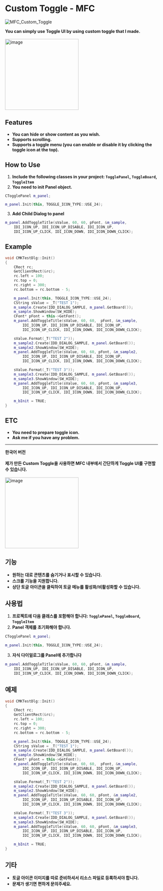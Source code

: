 # Custom Toggle - MFC  
![MFC_Custom_Toggle](https://github.com/user-attachments/assets/1c970728-eb10-479a-9c99-fb39631b0d93)

**You can simply use Toggle UI by using custom toggle that I made.**  
<br>
<img width="242" height="234" alt="image" src="https://github.com/user-attachments/assets/74d78d28-b660-4e08-a2a7-b4d55557e6a7" />

## Features
- **You can hide or show content as you wish.**  
- **Supports scrolling.**  
- **Supports a toggle menu (you can enable or disable it by clicking the toggle icon at the top).**

## How to Use
1. **Include the following classes in your project: `TogglePanel`, `ToggleBoard`, `ToggleItem`**  
2. **You need to init Panel object.**
```cpp
CTogglePanel m_panel;
```
```cpp
m_panel.Init(this, TOGGLE_ICON_TYPE::USE_24);
```
3. **Add Child Dialog to panel**
```cpp
m_panel.AddToggleTitle(sValue, 60, 60, pFont, &m_sample, 
    IDI_ICON_UP, IDI_ICON_UP_DISABLE, IDI_ICON_UP, 
    IDI_ICON_UP_CLICK, IDI_ICON_DOWN, IDI_ICON_DOWN_CLICK);
```

## Example
```cpp
void CMKTestDlg::Init()
{
    CRect rc;
    GetClientRect(&rc);
    rc.left = 100;
    rc.top = 0;
    rc.right = 300;
    rc.bottom = rc.bottom - 5;

    m_panel.Init(this, TOGGLE_ICON_TYPE::USE_24);
    CString sValue = _T("TEST 1");
    m_sample.Create(IDD_DIALOG_SAMPLE, m_panel.GetBoard());
    m_sample.ShowWindow(SW_HIDE);
    CFont* pFont = this->GetFont();
    m_panel.AddToggleTitle(sValue, 60, 60,  pFont, &m_sample, 
        IDI_ICON_UP, IDI_ICON_UP_DISABLE, IDI_ICON_UP, 
        IDI_ICON_UP_CLICK, IDI_ICON_DOWN, IDI_ICON_DOWN_CLICK);

    sValue.Format(_T("TEST 2"));
    m_sample2.Create(IDD_DIALOG_SAMPLE, m_panel.GetBoard());
    m_sample2.ShowWindow(SW_HIDE);
    m_panel.AddToggleTitle(sValue, 60, 60, pFont, &m_sample2, 
        IDI_ICON_UP, IDI_ICON_UP_DISABLE, IDI_ICON_UP, 
        IDI_ICON_UP_CLICK, IDI_ICON_DOWN, IDI_ICON_DOWN_CLICK);

    sValue.Format(_T("TEST 3"));
    m_sample3.Create(IDD_DIALOG_SAMPLE, m_panel.GetBoard());
    m_sample3.ShowWindow(SW_HIDE);
    m_panel.AddToggleTitle(sValue, 60, 60, pFont, &m_sample3, 
        IDI_ICON_UP, IDI_ICON_UP_DISABLE, IDI_ICON_UP, 
        IDI_ICON_UP_CLICK, IDI_ICON_DOWN, IDI_ICON_DOWN_CLICK);

    m_bInit = TRUE;
}
```

## ETC
- **You need to prepare toggle icon.**  
- **Ask me if you have any problem.**

---
**한국어 버전**<br><br>
**제가 만든 Custom Toggle을 사용하면 MFC 내부에서 간단하게 Toggle UI를 구현할 수 있습니다.**  
<br>
<img width="242" height="234" alt="image" src="https://github.com/user-attachments/assets/74d78d28-b660-4e08-a2a7-b4d55557e6a7" />

## 기능
- **원하는 대로 콘텐츠를 숨기거나 표시할 수 있습니다.**  
- **스크롤 기능을 지원합니다.**  
- **상단 토글 아이콘을 클릭하여 토글 메뉴를 활성화/비활성화할 수 있습니다.**

## 사용법
1. **프로젝트에 다음 클래스를 포함해야 합니다: `TogglePanel`, `ToggleBoard`, `ToggleItem`**  
2. **Panel 객체를 초기화해야 합니다.**
```cpp
CTogglePanel m_panel;
```
```cpp
m_panel.Init(this, TOGGLE_ICON_TYPE::USE_24);
```
3. **자식 다이얼로그를 Panel에 추가합니다**
```cpp
m_panel.AddToggleTitle(sValue, 60, 60, pFont, &m_sample, 
    IDI_ICON_UP, IDI_ICON_UP_DISABLE, IDI_ICON_UP, 
    IDI_ICON_UP_CLICK, IDI_ICON_DOWN, IDI_ICON_DOWN_CLICK);
```

## 예제
```cpp
void CMKTestDlg::Init()
{
    CRect rc;
    GetClientRect(&rc);
    rc.left = 100;
    rc.top = 0;
    rc.right = 300;
    rc.bottom = rc.bottom - 5;

    m_panel.Init(this, TOGGLE_ICON_TYPE::USE_24);
    CString sValue = _T("TEST 1");
    m_sample.Create(IDD_DIALOG_SAMPLE, m_panel.GetBoard());
    m_sample.ShowWindow(SW_HIDE);
    CFont* pFont = this->GetFont();
    m_panel.AddToggleTitle(sValue, 60, 60,  pFont, &m_sample, 
        IDI_ICON_UP, IDI_ICON_UP_DISABLE, IDI_ICON_UP, 
        IDI_ICON_UP_CLICK, IDI_ICON_DOWN, IDI_ICON_DOWN_CLICK);

    sValue.Format(_T("TEST 2"));
    m_sample2.Create(IDD_DIALOG_SAMPLE, m_panel.GetBoard());
    m_sample2.ShowWindow(SW_HIDE);
    m_panel.AddToggleTitle(sValue, 60, 60, pFont, &m_sample2, 
        IDI_ICON_UP, IDI_ICON_UP_DISABLE, IDI_ICON_UP, 
        IDI_ICON_UP_CLICK, IDI_ICON_DOWN, IDI_ICON_DOWN_CLICK);

    sValue.Format(_T("TEST 3"));
    m_sample3.Create(IDD_DIALOG_SAMPLE, m_panel.GetBoard());
    m_sample3.ShowWindow(SW_HIDE);
    m_panel.AddToggleTitle(sValue, 60, 60, pFont, &m_sample3, 
        IDI_ICON_UP, IDI_ICON_UP_DISABLE, IDI_ICON_UP, 
        IDI_ICON_UP_CLICK, IDI_ICON_DOWN, IDI_ICON_DOWN_CLICK);

    m_bInit = TRUE;
}
```

## 기타
- **토글 아이콘 이미지를 따로 준비하셔서 리소스 파일로 등록하셔야 합니다.**  
- **문제가 생기면 편하게 문의주세요.**


